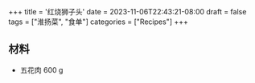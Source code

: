+++
title = '红烧狮子头'
date = 2023-11-06T22:43:21-08:00
draft = false
tags = ["淮扬菜", "食单"]
categories = ["Recipes"]
+++

## 材料
- 五花肉 600 g
